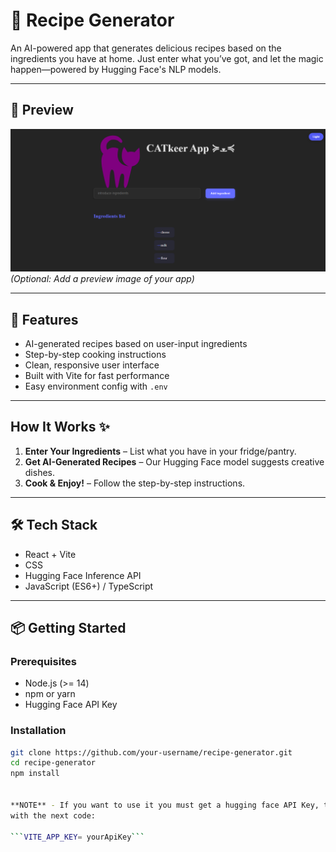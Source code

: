 


# 🍳 Recipe Generator

An AI-powered app that generates delicious recipes based on the ingredients you have at home. Just enter what you’ve got, and let the magic happen—powered by Hugging Face's NLP models.


---

## 📸 Preview

![Recipe Generator Screenshot](./screenshot.png)  
*(Optional: Add a preview image of your app)*

---

## 🧠 Features

- AI-generated recipes based on user-input ingredients
- Step-by-step cooking instructions
- Clean, responsive user interface
- Built with Vite for fast performance
- Easy environment config with `.env`

---

## How It Works ✨

1. **Enter Your Ingredients** – List what you have in your fridge/pantry.  
2. **Get AI-Generated Recipes** – Our Hugging Face model suggests creative dishes.  
3. **Cook & Enjoy!** – Follow the step-by-step instructions.

---

## 🛠 Tech Stack

- React + Vite
- CSS
- Hugging Face Inference API
- JavaScript (ES6+) / TypeScript

---

## 📦 Getting Started

### Prerequisites

- Node.js (>= 14)
- npm or yarn
- Hugging Face API Key

### Installation

```bash
git clone https://github.com/your-username/recipe-generator.git
cd recipe-generator
npm install


**NOTE** - If you want to use it you must get a hugging face API Key, then in the proyect folder create a .env file 
with the next code:

```VITE_APP_KEY= yourApiKey```

